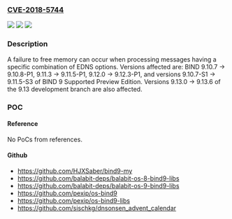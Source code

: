 ### [CVE-2018-5744](https://cve.mitre.org/cgi-bin/cvename.cgi?name=CVE-2018-5744)
![](https://img.shields.io/static/v1?label=Product&message=BIND%209&color=blue)
![](https://img.shields.io/static/v1?label=Version&message=BIND%209BIND%209.10.7%20-%3E%209.10.8-P1%2C%209.11.3%20-%3E%209.11.5-P1%2C%209.12.0%20-%3E%209.12.3-P1%2C%20and%20versions%209.10.7-S1%20-%3E%209.11.5-S3%20of%20BIND%209%20Supported%20Preview%20Edition.%20Versions%209.13.0%20-%3E%209.13.6%20of%20the%209.13%20development%20branch%20are%20also%20affected.%20&color=brighgreen)
![](https://img.shields.io/static/v1?label=Vulnerability&message=By%20exploiting%20this%20condition%2C%20an%20attacker%20can%20potentially%20cause%20named's%20memory%20use%20to%20grow%20without%20bounds%20until%20all%20memory%20available%20to%20the%20process%20is%20exhausted.%20Typically%20a%20server%20process%20is%20limited%20as%20to%20the%20amount%20of%20memory%20it%20can%20use%20but%20if%20the%20named%20process%20is%20not%20limited%20by%20the%20operating%20system%20all%20free%20memory%20on%20the%20server%20could%20be%20exhausted.&color=brighgreen)

### Description

A failure to free memory can occur when processing messages having a specific combination of EDNS options. Versions affected are: BIND 9.10.7 -> 9.10.8-P1, 9.11.3 -> 9.11.5-P1, 9.12.0 -> 9.12.3-P1, and versions 9.10.7-S1 -> 9.11.5-S3 of BIND 9 Supported Preview Edition. Versions 9.13.0 -> 9.13.6 of the 9.13 development branch are also affected.

### POC

#### Reference
No PoCs from references.

#### Github
- https://github.com/HJXSaber/bind9-my
- https://github.com/balabit-deps/balabit-os-8-bind9-libs
- https://github.com/balabit-deps/balabit-os-9-bind9-libs
- https://github.com/pexip/os-bind9
- https://github.com/pexip/os-bind9-libs
- https://github.com/sischkg/dnsonsen_advent_calendar

